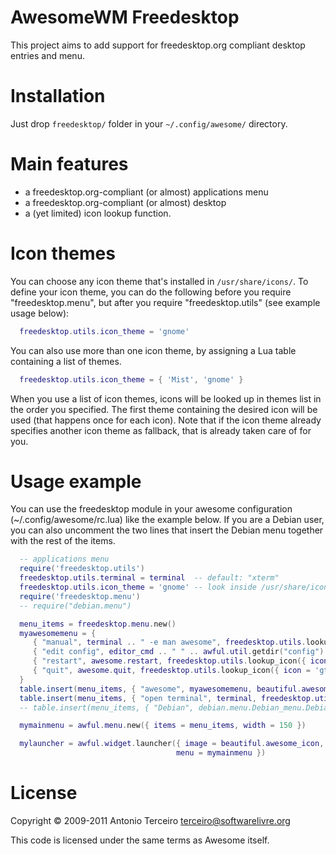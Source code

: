 AwesomeWM Freedesktop
=====

This project aims to add support for freedesktop.org compliant desktop entries
and menu.

Installation
============

Just drop `freedesktop/` folder in your `~/.config/awesome/` directory.

Main features
=============

  * a freedesktop.org-compliant (or almost) applications menu
  * a freedesktop.org-compliant (or almost) desktop
  * a (yet limited) icon lookup function.

Icon themes
===========

You can choose any icon theme that's installed in `/usr/share/icons/`. To define
your icon theme, you can do the following before you require
"freedesktop.menu", but after you require "freedesktop.utils" (see example
usage below):

```lua
  freedesktop.utils.icon_theme = 'gnome'
```

You can also use more than one icon theme, by assigning a Lua table containing
a list of themes.

```lua
  freedesktop.utils.icon_theme = { 'Mist', 'gnome' }
```

When you use a list of icon themes, icons will be looked up in themes list in
the order you specified. The first theme containing the desired icon will be
used (that happens once for each icon). Note that if the icon theme already
specifies another icon theme as fallback, that is already taken care of for
you.

Usage example
=============

You can use the freedesktop module in your awesome configuration
(~/.config/awesome/rc.lua) like the example below. If you are a Debian user,
you can also uncomment the two lines that insert the Debian menu together with
the rest of the items.

```lua
  -- applications menu
  require('freedesktop.utils')
  freedesktop.utils.terminal = terminal  -- default: "xterm"
  freedesktop.utils.icon_theme = 'gnome' -- look inside /usr/share/icons/, default: nil (don't use icon theme)
  require('freedesktop.menu')
  -- require("debian.menu")

  menu_items = freedesktop.menu.new()
  myawesomemenu = {
     { "manual", terminal .. " -e man awesome", freedesktop.utils.lookup_icon({ icon = 'help' }) },
     { "edit config", editor_cmd .. " " .. awful.util.getdir("config") .. "/rc.lua", freedesktop.utils.lookup_icon({ icon = 'package_settings' }) },
     { "restart", awesome.restart, freedesktop.utils.lookup_icon({ icon = 'gtk-refresh' }) },
     { "quit", awesome.quit, freedesktop.utils.lookup_icon({ icon = 'gtk-quit' }) }
  }
  table.insert(menu_items, { "awesome", myawesomemenu, beautiful.awesome_icon })
  table.insert(menu_items, { "open terminal", terminal, freedesktop.utils.lookup_icon({icon = 'terminal'}) })
  -- table.insert(menu_items, { "Debian", debian.menu.Debian_menu.Debian, freedesktop.utils.lookup_icon({ icon = 'debian-logo' }) })

  mymainmenu = awful.menu.new({ items = menu_items, width = 150 })

  mylauncher = awful.widget.launcher({ image = beautiful.awesome_icon,
                                     menu = mymainmenu })
```

License
=======

Copyright © 2009-2011 Antonio Terceiro <terceiro@softwarelivre.org>

This code is licensed under the same terms as Awesome itself.
